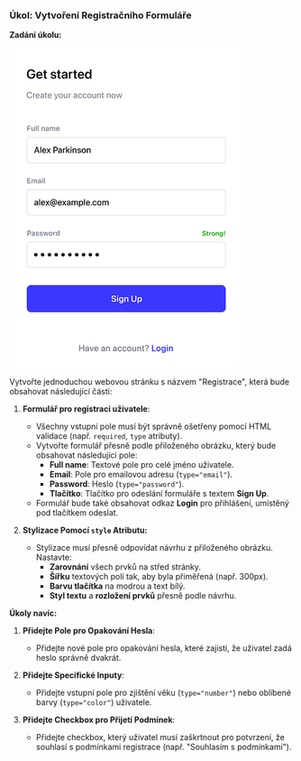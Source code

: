 ### **Úkol: Vytvoření Registračního Formuláře**

**Zadání úkolu:**

![Návrh formuláře](ukol.png)

Vytvořte jednoduchou webovou stránku s názvem "Registrace", která bude obsahovat následující části:

1. **Formulář pro registraci uživatele**:
    - Všechny vstupní pole musí být správně ošetřeny pomocí HTML validace (např. `required`, `type` atributy).
    - Vytvořte formulář přesně podle přiloženého obrázku, který bude obsahovat následující pole:
        - **Full name**: Textové pole pro celé jméno uživatele.
        - **Email**: Pole pro emailovou adresu (`type="email"`).
        - **Password**: Heslo (`type="password"`).
        - **Tlačítko**: Tlačítko pro odeslání formuláře s textem **Sign Up**.
    - Formulář bude také obsahovat odkaz **Login** pro přihlášení, umístěný pod tlačítkem odeslat.

2. **Stylizace Pomocí `style` Atributu:**
    - Stylizace musí přesně odpovídat návrhu z přiloženého obrázku. Nastavte:
        - **Zarovnání** všech prvků na střed stránky.
        - **Šířku** textových polí tak, aby byla přiměřená (např. 300px).
        - **Barvu tlačítka** na modrou a text bílý.
        - **Styl textu** a **rozložení prvků** přesně podle návrhu.

**Úkoly navíc:**

1. **Přidejte Pole pro Opakování Hesla**:
    - Přidejte nové pole pro opakování hesla, které zajistí, že uživatel zadá heslo správně dvakrát.

2. **Přidejte Specifické Inputy**:
    - Přidejte vstupní pole pro zjištění věku (`type="number"`) nebo oblíbené barvy (`type="color"`) uživatele.

3. **Přidejte Checkbox pro Přijetí Podmínek**:
    - Přidejte checkbox, který uživatel musí zaškrtnout pro potvrzení, že souhlasí s podmínkami registrace (např. "Souhlasím s podmínkami").